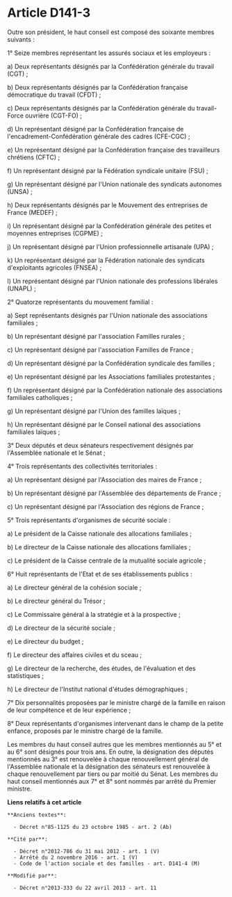 # Article D141-3

Outre son président, le haut conseil est composé des soixante membres suivants : 

1° Seize membres représentant les assurés sociaux et les employeurs : 

a) Deux représentants désignés par la Confédération générale du travail (CGT) ; 

b) Deux représentants désignés par la Confédération française démocratique du travail (CFDT) ; 

c) Deux représentants désignés par la Confédération générale du travail-Force ouvrière (CGT-FO) ; 

d) Un représentant désigné par la Confédération française de l'encadrement-Confédération générale des cadres (CFE-CGC) ; 

e) Un représentant désigné par la Confédération française des travailleurs chrétiens (CFTC) ; 

f) Un représentant désigné par la Fédération syndicale unitaire (FSU) ; 

g) Un représentant désigné par l'Union nationale des syndicats autonomes (UNSA) ; 

h) Deux représentants désignés par le Mouvement des entreprises de France (MEDEF) ; 

i) Un représentant désigné par la Confédération générale des petites et moyennes entreprises (CGPME) ; 

j) Un représentant désigné par l'Union professionnelle artisanale (UPA) ; 

k) Un représentant désigné par la Fédération nationale des syndicats d'exploitants agricoles (FNSEA) ; 

l) Un représentant désigné par l'Union nationale des professions libérales (UNAPL) ; 

2° Quatorze représentants du mouvement familial : 

a) Sept représentants désignés par l'Union nationale des associations familiales ; 

b) Un représentant désigné par l'association Familles rurales ; 

c) Un représentant désigné par l'association Familles de France ; 

d) Un représentant désigné par la Confédération syndicale des familles ; 

e) Un représentant désigné par les Associations familiales protestantes ; 

f) Un représentant désigné par la Confédération nationale des associations familiales catholiques ; 

g) Un représentant désigné par l'Union des familles laïques ; 

h) Un représentant désigné par le Conseil national des associations familiales laïques ; 

3° Deux députés et deux sénateurs respectivement désignés par l'Assemblée nationale et le Sénat ; 

4° Trois représentants des collectivités territoriales : 

a) Un représentant désigné par l'Association des maires de France ; 

b) Un représentant désigné par l'Assemblée des départements de France ; 

c) Un représentant désigné par l'Association des régions de France ; 

5° Trois représentants d'organismes de sécurité sociale : 

a) Le président de la Caisse nationale des allocations familiales ; 

b) Le directeur de la Caisse nationale des allocations familiales ; 

c) Le président de la Caisse centrale de la mutualité sociale agricole ; 

6° Huit représentants de l'Etat et de ses établissements publics : 

a) Le directeur général de la cohésion sociale ; 

b) Le directeur général du Trésor ; 

c) Le Commissaire général à la stratégie et à la prospective ; 

d) Le directeur de la sécurité sociale ; 

e) Le directeur du budget ; 

f) Le directeur des affaires civiles et du sceau ; 

g) Le directeur de la recherche, des études, de l'évaluation et des statistiques ; 

h) Le directeur de l'Institut national d'études démographiques ; 

7° Dix personnalités proposées par le ministre chargé de la famille en raison de leur compétence et de leur expérience ; 

8° Deux représentants d'organismes intervenant dans le champ de la petite enfance, proposés par le ministre chargé de la
famille. 

Les membres du haut conseil autres que les membres mentionnés au 5° et au 6° sont désignés pour trois ans. En outre, la
désignation des députés mentionnés au 3° est renouvelée à chaque renouvellement général de l'Assemblée nationale et la
désignation des sénateurs est renouvelée à chaque renouvellement par tiers ou par moitié du Sénat. Les membres du haut
conseil mentionnés aux 7° et 8° sont nommés par arrêté du Premier ministre.

**Liens relatifs à cet article**

	**Anciens textes**:

	  - Décret n°85-1125 du 23 octobre 1985 - art. 2 (Ab)

	**Cité par**:

	  - Décret n°2012-786 du 31 mai 2012 - art. 1 (V)
	  - Arrêté du 2 novembre 2016 - art. 1 (V)
	  - Code de l'action sociale et des familles - art. D141-4 (M)

	**Modifié par**:

	  - Décret n°2013-333 du 22 avril 2013 - art. 11
